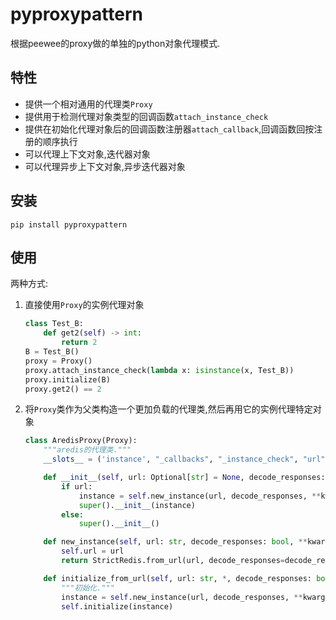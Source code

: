 # pyproxypattern

根据peewee的proxy做的单独的python对象代理模式.

## 特性

+ 提供一个相对通用的代理类`Proxy`
+ 提供用于检测代理对象类型的回调函数`attach_instance_check`
+ 提供在初始化代理对象后的回调函数注册器`attach_callback`,回调函数回按注册的顺序执行
+ 可以代理上下文对象,迭代器对象
+ 可以代理异步上下文对象,异步迭代器对象

## 安装

`pip install pyproxypattern`

## 使用

两种方式:

1. 直接使用`Proxy`的实例代理对象

    ```python
    class Test_B:
        def get2(self) -> int:
            return 2
    B = Test_B()
    proxy = Proxy()
    proxy.attach_instance_check(lambda x: isinstance(x, Test_B))
    proxy.initialize(B)
    proxy.get2() == 2
    ```

2. 将`Proxy`类作为父类构造一个更加负载的代理类,然后再用它的实例代理特定对象

    ```python
    class AredisProxy(Proxy):
        """aredis的代理类."""
        __slots__ = ('instance', "_callbacks", "_instance_check", "url")

        def __init__(self, url: Optional[str] = None, decode_responses: bool = True, **kwargs: Any) -> None:
            if url:
                instance = self.new_instance(url, decode_responses, **kwargs)
                super().__init__(instance)
            else:
                super().__init__()

        def new_instance(self, url: str, decode_responses: bool, **kwargs: Any) -> Any:
            self.url = url
            return StrictRedis.from_url(url, decode_responses=decode_responses, **kwargs)

        def initialize_from_url(self, url: str, *, decode_responses: bool = False, **kwargs: Any) -> None:
            """初始化."""
            instance = self.new_instance(url, decode_responses, **kwargs)
            self.initialize(instance)
    ```
